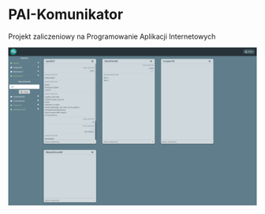 # PAI-Komunikator

Projekt zaliczeniowy na Programowanie Aplikacji Internetowych

<img src="./preview.png" />
